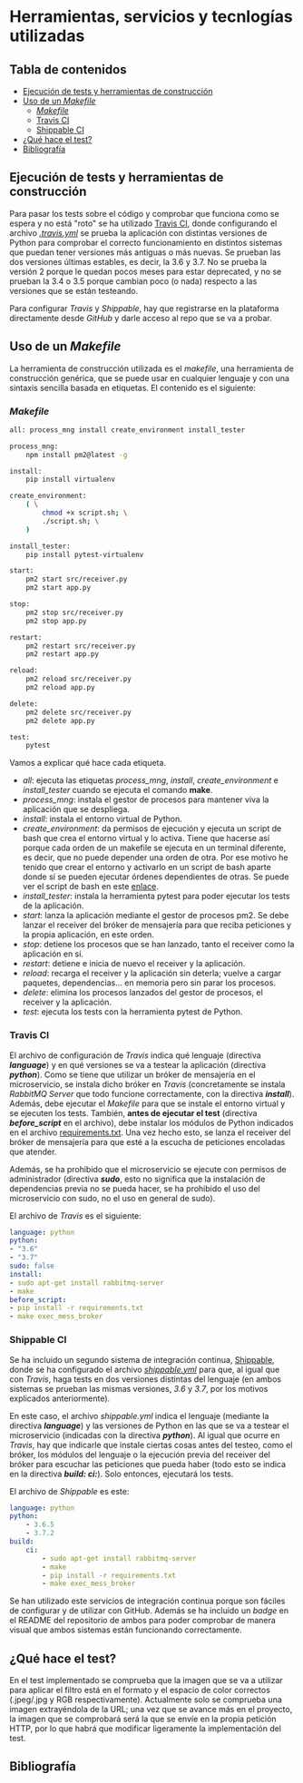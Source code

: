 # Herramientas, servicios y tecnlogías utilizadas

## Tabla de contenidos
<!--ts-->
   * [Ejecución de tests y herramientas de construcción](#Ejecución-de-tests-y-herramientas-de-construccion)
   * [Uso de un *Makefile*](#Uso-de-un-Makefile)
        * [*Makefile*](#Makefile)
        * [Travis CI](#Travis-CI)
        * [Shippable CI](#Shippable-CI)
   * [¿Qué hace el test?](#¿Que-hace-el-test)
   * [Bibliografía](#Bibliografia)
<!--te-->

## Ejecución de tests y herramientas de construcción

Para pasar los tests sobre el código y comprobar que funciona como se espera y no
está "roto" se ha utilizado [Travis CI](https://travis-ci.org/), donde configurando
el archivo [*.travis.yml*](https://github.com/nazaretrogue/Microservicio-multimedia/blob/master/.travis.yml)
se prueba la aplicación con distintas versiones de Python para comprobar el
correcto funcionamiento en distintos sistemas que puedan tener versiones más antiguas
o más nuevas. Se prueban las dos versiones últimas estables, es decir, la 3.6 y 3.7.
No se prueba la versión 2 porque le quedan pocos meses para estar deprecated, y no
se prueban la 3.4 o 3.5 porque cambian poco (o nada) respecto a las versiones que
se están testeando.

Para configurar *Travis* y *Shippable*, hay que registrarse en la plataforma directamente
desde *GitHub* y darle acceso al repo que se va a probar.

## Uso de un *Makefile*

La herramienta de construcción utilizada es el *makefile*, una herramienta de
construcción genérica, que se puede usar en cualquier lenguaje y con una
sintaxis sencilla basada en etiquetas. El contenido es el siguiente:

### *Makefile*

```bash
all: process_mng install create_environment install_tester

process_mng:
	npm install pm2@latest -g

install:
	pip install virtualenv

create_environment:
	( \
		chmod +x script.sh; \
		./script.sh; \
	)

install_tester:
	pip install pytest-virtualenv

start:
	pm2 start src/receiver.py
	pm2 start app.py

stop:
	pm2 stop src/receiver.py
	pm2 stop app.py

restart:
	pm2 restart src/receiver.py
	pm2 restart app.py

reload:
	pm2 reload src/receiver.py
	pm2 reload app.py

delete:
	pm2 delete src/receiver.py
	pm2 delete app.py

test:
	pytest
```

Vamos a explicar qué hace cada etiqueta.

* *all*: ejecuta las etiquetas *process_mng*, *install*, *create_environment* e
*install_tester* cuando se ejecuta el comando **make**.
* *process_mng*: instala el gestor de procesos para mantener viva la aplicación
que se despliega.
* *install*: instala el entorno virtual de Python.
* *create_environment*: da permisos de ejecución y ejecuta un script de bash que
crea el entorno virtual y lo activa. Tiene que hacerse así porque cada orden de
un makefile se ejecuta en un terminal diferente, es decir, que no puede depender
una orden de otra. Por ese motivo he tenido que crear el entorno y activarlo en
un script de bash aparte donde sí se pueden ejecutar órdenes dependientes de otras.
Se puede ver el script de bash en este [enlace](https://github.com/nazaretrogue/Microservicio-multimedia/blob/master/script.sh).
* *install_tester*: instala la herramienta pytest para poder ejecutar los tests
de la aplicación.
* *start*: lanza la aplicación mediante el gestor de procesos pm2. Se debe lanzar
el receiver del bróker de mensajería para que reciba peticiones y la propia aplicación,
en este orden.
* *stop*: detiene los procesos que se han lanzado, tanto el receiver como la aplicación
en sí.
* *restart*: detiene e inicia de nuevo el receiver y la aplicación.
* *reload*: recarga el receiver y la aplicación sin deterla; vuelve a cargar paquetes,
dependencias... en memoria pero sin parar los procesos.
* *delete*: elimina los procesos lanzados del gestor de procesos, el receiver y la
aplicación.
* *test*: ejecuta los tests con la herramienta pytest de Python.

### Travis CI

El archivo de configuración de *Travis* indica qué lenguaje (directiva ***language***)
y en qué versiones se va a testear la aplicación (directiva ***python***). Como
se tiene que utilizar un bróker de mensajería en el microservicio, se instala
dicho bróker en *Travis* (concretamente se instala *RabbitMQ Server*
que todo funcione correctamente, con la directiva ***install***). Además, debe
ejecutar el *Makefile* para que se instale el entorno virtual y se ejecuten los tests.
También, **antes de ejecutar el test** (directiva ***before_script*** en el
archivo), debe instalar los módulos de Python indicados en el archivo
[requirements.txt](https://github.com/nazaretrogue/Microservicio-multimedia/blob/master/requirements.txt).
Una vez hecho esto, se lanza el receiver del bróker de mensajería para que esté
a la escucha de peticiones encoladas que atender.

Además, se ha prohibido que el microservicio se ejecute con permisos de administrador
(directiva ***sudo***, esto no significa que la instalación de dependencias previa
no se pueda hacer, se ha prohibido el uso del microservicio con sudo, no el uso
en general de sudo).

El archivo de *Travis* es el siguiente:

```yaml
language: python
python:
- "3.6"
- "3.7"
sudo: false
install:
- sudo apt-get install rabbitmq-server
- make
before_script:
- pip install -r requirements.txt
- make exec_mess_broker
```

### Shippable CI

Se ha incluido un segundo sistema de integración continua, [Shippable](https://app.shippable.com/),
donde se ha configurado el archivo [*shippable.yml*](https://github.com/nazaretrogue/Microservicio-multimedia/blob/master/shippable.yml)
para que, al igual que con *Travis*, haga tests en dos versiones distintas del lenguaje
(en ambos sistemas se prueban las mismas versiones, *3.6* y *3.7*, por los motivos
explicados anteriormente).

En este caso, el archivo *shippable.yml* indica el lenguaje (mediante la
directiva ***language***) y las versiones de Python en las que se va a testear
el microservicio (indicadas con la directiva ***python***). Al igual que ocurre
en *Travis*, hay que indicarle que instale ciertas cosas antes del testeo, como
el bróker, los módulos del lenguaje o la ejecución previa del receiver del bróker
para escuchar las peticiones que pueda haber (todo esto se indica en la directiva
***build: ci:***). Solo entonces, ejecutará los tests.

El archivo de *Shippable* es este:

```yaml
language: python
python:
    - 3.6.5
    - 3.7.2
build:
    ci:
        - sudo apt-get install rabbitmq-server
        - make
        - pip install -r requirements.txt
        - make exec_mess_broker
```

Se han utilizado este servicios de integración continua porque son fáciles de configurar y
de utilizar con GitHub. Además se ha incluido un *badge* en el README del repositorio
de ambos para poder comprobar de manera visual que ambos sistemas están funcionando
correctamente.

## ¿Qué hace el test?

En el test implementado se comprueba que la imagen que se va a utilizar para
aplicar el filtro está en el formato y el espacio de color correctos (.jpeg/.jpg
y RGB respectivamente). Actualmente solo se comprueba una imagen extrayéndola de
la URL; una vez que se avance más en el proyecto, la imagen que se comprobará será
la que se envíe en la propia petición HTTP, por lo que habrá que modificar ligeramente
la implementación del test.

## Bibliografía
